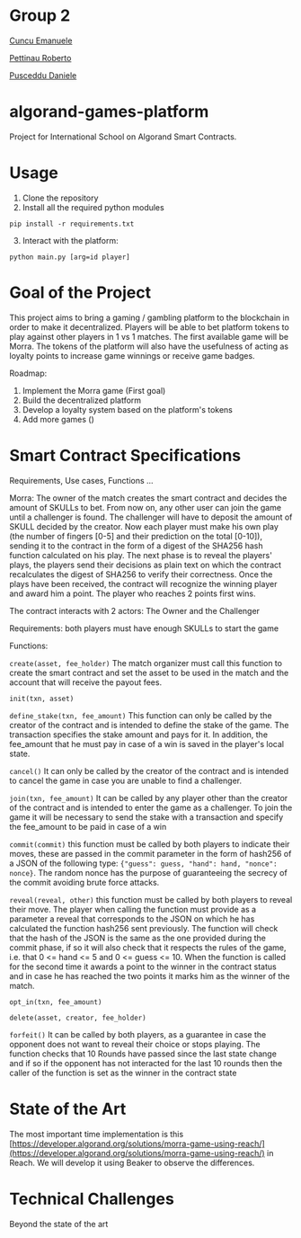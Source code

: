 # Group 2
[Cuncu Emanuele](https://github.com/Geladen)

[Pettinau Roberto](https://github.com/petitnau)

[Pusceddu Daniele](https://github.com/danielepusceddu)

# algorand-games-platform
Project for International School on Algorand Smart Contracts.

# Usage

1. Clone the repository
2. Install all the required python modules
```
pip install -r requirements.txt
```
3. Interact with the platform:
```
python main.py [arg=id player]
```


# Goal of the Project

This project aims to bring a gaming / gambling platform to the blockchain in order to make it decentralized. Players will be able to bet platform tokens to play against other players in 1 vs 1 matches. The first available game will be Morra. The tokens of the platform will also have the usefulness of acting as loyalty points to increase game winnings or receive game badges.

Roadmap:

  1. Implement the Morra game (First goal)
  2. Build the decentralized platform
  3. Develop a loyalty system based on the platform's tokens
  4. Add more games ()

# Smart Contract Specifications
Requirements, Use cases, Functions ...

Morra:
The owner of the match creates the smart contract and decides the amount of SKULLs to bet. From now on, any other user can join the game until a challenger is found. The challenger will have to deposit the amount of SKULL decided by the creator. Now each player must make his own play (the number of fingers [0-5] and their prediction on the total [0-10]), sending it to the contract in the form of a digest of the SHA256 hash function calculated on his play. The next phase is to reveal the players' plays, the players send their decisions as plain text on which the contract recalculates the digest of SHA256 to verify their correctness. Once the plays have been received, the contract will recognize the winning player and award him a point. The player who reaches 2 points first wins.

The contract interacts with 2 actors: The Owner and the Challenger

Requirements: both players must have enough SKULLs to start the game

Functions:

`create(asset, fee_holder)` The match organizer must call this function to create the smart contract and set the asset to be used in the match and the account that will receive the payout fees.

`init(txn, asset)` 

`define_stake(txn, fee_amount)` This function can only be called by the creator of the contract and is intended to define the stake of the game. The transaction specifies the stake amount and pays for it. In addition, the fee_amount that he must pay in case of a win is saved in the player's local state.

`cancel()` It can only be called by the creator of the contract and is intended to cancel the game in case you are unable to find a challenger.

`join(txn, fee_amount)` It can be called by any player other than the creator of the contract and is intended to enter the game as a challenger. To join the game it will be necessary to send the stake with a transaction and specify the fee_amount to be paid in case of a win

`commit(commit)` this function must be called by both players to indicate their moves, these are passed in the commit parameter in the form of hash256 of a JSON of the following type:
`{"guess": guess, "hand": hand, "nonce": nonce}`. The random nonce has the purpose of guaranteeing the secrecy of the commit avoiding brute force attacks.

`reveal(reveal, other)` this function must be called by both players to reveal their move. The player when calling the function must provide as a parameter a reveal that corresponds to the JSON on which he has calculated the function hash256 sent previously. The function will check that the hash of the JSON is the same as the one provided during the commit phase, if so it will also check that it respects the rules of the game, i.e. that 0 <= hand <= 5 and 0 <= guess <= 10. 
When the function is called for the second time it awards a point to the winner in the contract status and in case he has reached the two points it marks him as the winner of the match.

`opt_in(txn, fee_amount)`

`delete(asset, creator, fee_holder)`

`forfeit()` It can be called by both players, as a guarantee in case the opponent does not want to reveal their choice or stops playing. The function checks that 10 Rounds have passed since the last state change and if so if the opponent has not interacted for the last 10 rounds then the caller of the function is set as the winner in the contract state

# State of the Art

The most important time implementation is this [https://developer.algorand.org/solutions/morra-game-using-reach/](https://developer.algorand.org/solutions/morra-game-using-reach/) in Reach. We will develop it using Beaker to observe the differences. 

# Technical Challenges
Beyond the state of the art
